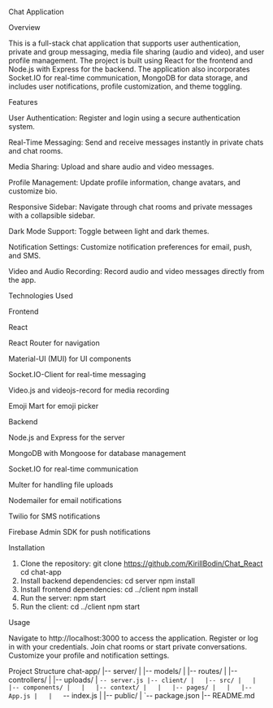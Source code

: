 Chat Application

Overview

This is a full-stack chat application that supports user authentication, private and group messaging, media file sharing (audio and video), and user profile management. The project is built using React for the frontend and Node.js with Express for the backend. The application also incorporates Socket.IO for real-time communication, MongoDB for data storage, and includes user notifications, profile customization, and theme toggling.

Features

User Authentication: Register and login using a secure authentication system.

Real-Time Messaging: Send and receive messages instantly in private chats and chat rooms.

Media Sharing: Upload and share audio and video messages.

Profile Management: Update profile information, change avatars, and customize bio.

Responsive Sidebar: Navigate through chat rooms and private messages with a collapsible sidebar.

Dark Mode Support: Toggle between light and dark themes.

Notification Settings: Customize notification preferences for email, push, and SMS.

Video and Audio Recording: Record audio and video messages directly from the app.

Technologies Used

Frontend

React

React Router for navigation

Material-UI (MUI) for UI components

Socket.IO-Client for real-time messaging

Video.js and videojs-record for media recording

Emoji Mart for emoji picker

Backend

Node.js and Express for the server

MongoDB with Mongoose for database management

Socket.IO for real-time communication

Multer for handling file uploads

Nodemailer for email notifications

Twilio for SMS notifications

Firebase Admin SDK for push notifications

Installation

1. Clone the repository:
git clone https://github.com/KirillBodin/Chat_React
cd chat-app
2. Install backend dependencies:
cd server
npm install
3. Install frontend dependencies:
cd ../client
npm install
4. Run the server:
npm start
5. Run the client:
cd ../client
npm start

Usage

Navigate to http://localhost:3000 to access the application.
Register or log in with your credentials.
Join chat rooms or start private conversations.
Customize your profile and notification settings.

Project Structure
chat-app/
|-- server/
|   |-- models/
|   |-- routes/
|   |-- controllers/
|   |-- uploads/
|   `-- server.js
|-- client/
|   |-- src/
|   |   |-- components/
|   |   |-- context/
|   |   |-- pages/
|   |   |-- App.js
|   |   `-- index.js
|   |-- public/
|   `-- package.json
|-- README.md
